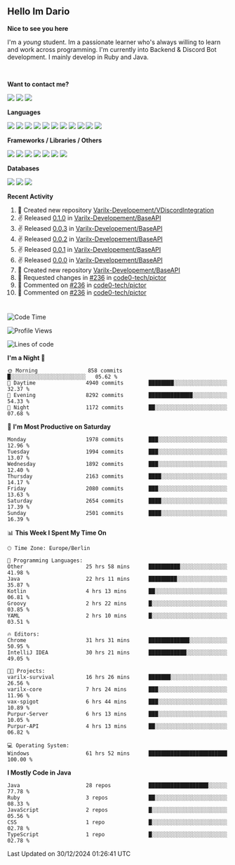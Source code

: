 <h2>Hello Im Dario</h2>

**Nice to see you here**

I'm a *young* student. Im a passionate learner who's always willing to learn and work across
programming. I'm currently into Backend & Discord Bot development. I mainly develop in Ruby and Java.

<br/>

**Want to contact me?**

<a href="https://github.com/knerio"><img src="https://img.shields.io/badge/-Github-blue?style=for-the-badge&logo=github&logoColor=white"/></a> <a href="https://discord.com/users/639416958923702292"><img src="https://img.shields.io/badge/-knerio-blue?style=for-the-badge&logo=discord&logoColor=white"/></a> <a href="https://twitch.tv/dopalos_"><img src="https://img.shields.io/badge/-twitch-blue?style=for-the-badge&logo=twitch&logoColor=white"/></a>

**Languages**

<img src="https://img.shields.io/badge/-HTML-blue?style=for-the-badge&logo=html5&logoColor=white"/> <img src="https://img.shields.io/badge/-CSS-blue?style=for-the-badge&logo=CSS3&logoColor=white"/> <img src="https://img.shields.io/badge/-Javascript-blue?style=for-the-badge&logo=javascript&logoColor=white"/> <img src="https://img.shields.io/badge/-Typescript-blue?style=for-the-badge&logo=TypeScript&logoColor=white"/> <img src="https://img.shields.io/badge/-Java-blue?style=for-the-badge&logo=java&logoColor=white"/> <img src="https://img.shields.io/badge/-Kotlin-blue?style=for-the-badge&logo=kotlin&logoColor=white"/> <img src="https://img.shields.io/badge/-SQL-blue?style=for-the-badge&logo=MYSQL&logoColor=white"/> <img src="https://img.shields.io/badge/-Markdown-blue?style=for-the-badge&logo=Markdown&logoColor=white"/> <img src="https://img.shields.io/badge/-JSON-blue?style=for-the-badge&logo=JSON&logoColor=white"/> <img src="https://img.shields.io/badge/-Git-blue?style=for-the-badge&logo=Git&logoColor=white"/> <img src="https://img.shields.io/badge/-Ruby-blue?style=for-the-badge&logo=Ruby&logoColor=white"/>
<br/>

 **Frameworks / Libraries / Others**

<img src="https://img.shields.io/badge/-Bootstrap-blue?style=for-the-badge&logo=Bootstrap&logoColor=white"/> <img src="https://img.shields.io/badge/-Node.JS-blue?style=for-the-badge&logo=node.js&logoColor=white"/> <img src="https://img.shields.io/badge/-React-blue?style=for-the-badge&logo=React&logoColor=white"/> <img src="https://img.shields.io/badge/-Express-blue?style=for-the-badge&logo=Express&logoColor=white"/> <img src="https://img.shields.io/badge/-Next.Js-blue?style=for-the-badge&logo=Next.Js&logoColor=white"/> <img src="https://img.shields.io/badge/-Ruby_On_Rails-blue?style=for-the-badge&logo=ruby-on-rails&logoColor=white"/> <img src="https://img.shields.io/badge/-JDA-blue?style=for-the-badge&logo=JDA&logoColor=white"/>

**Databases**

<img src="https://img.shields.io/badge/-MongoDB-blue?style=for-the-badge&logo=mongodb&logoColor=white"/> <img src="https://img.shields.io/badge/-MariaDB-blue?style=for-the-badge&logo=MariaDB&logoColor=white"/>
<img src="https://img.shields.io/badge/-PostgreSQL-blue?style=for-the-badge&logo=PostgreSQl&logoColor=white"/>

**Recent Activity**

<!--RECENT_ACTIVITY:start-->
1. 📔 Created new repository [Varilx-Developement/VDiscordIntegration](https://github.com/Varilx-Developement/VDiscordIntegration)<br>
2. ✌️ Released [0.1.0](https://github.com/Varilx-Developement/BaseAPI/releases/tag/0.1.0) in [Varilx-Developement/BaseAPI](https://github.com/Varilx-Developement/BaseAPI)<br>
3. ✌️ Released [0.0.3](https://github.com/Varilx-Developement/BaseAPI/releases/tag/0.0.3) in [Varilx-Developement/BaseAPI](https://github.com/Varilx-Developement/BaseAPI)<br>
4. ✌️ Released [0.0.2](https://github.com/Varilx-Developement/BaseAPI/releases/tag/0.0.2) in [Varilx-Developement/BaseAPI](https://github.com/Varilx-Developement/BaseAPI)<br>
5. ✌️ Released [0.0.1](https://github.com/Varilx-Developement/BaseAPI/releases/tag/0.0.1) in [Varilx-Developement/BaseAPI](https://github.com/Varilx-Developement/BaseAPI)<br>
6. ✌️ Released [0.0.0](https://github.com/Varilx-Developement/BaseAPI/releases/tag/0.0.0) in [Varilx-Developement/BaseAPI](https://github.com/Varilx-Developement/BaseAPI)<br>
7. 📔 Created new repository [Varilx-Developement/BaseAPI](https://github.com/Varilx-Developement/BaseAPI)<br>
8. 🔴 Requested changes in [#236](https://github.com/code0-tech/pictor/pull/236#pullrequestreview-2524321745) in [code0-tech/pictor](https://github.com/code0-tech/pictor)<br>
9. 💬 Commented on [#236](https://github.com/code0-tech/pictor/pull/236#discussion_r1898674482) in [code0-tech/pictor](https://github.com/code0-tech/pictor)<br>
10. 💬 Commented on [#236](https://github.com/code0-tech/pictor/pull/236#discussion_r1898674447) in [code0-tech/pictor](https://github.com/code0-tech/pictor)<br>
<!--RECENT_ACTIVITY:end-->
 
#

<!--START_SECTION:waka-->
![Code Time](http://img.shields.io/badge/Code%20Time-763%20hrs%2048%20mins-blue)

![Profile Views](http://img.shields.io/badge/Profile%20Views-0-blue)

![Lines of code](https://img.shields.io/badge/From%20Hello%20World%20I%27ve%20Written-796.7%20thousand%20lines%20of%20code-blue)

**I'm a Night 🦉** 

```text
🌞 Morning                858 commits         █░░░░░░░░░░░░░░░░░░░░░░░░   05.62 % 
🌆 Daytime                4940 commits        ████████░░░░░░░░░░░░░░░░░   32.37 % 
🌃 Evening                8292 commits        ██████████████░░░░░░░░░░░   54.33 % 
🌙 Night                  1172 commits        ██░░░░░░░░░░░░░░░░░░░░░░░   07.68 % 
```
📅 **I'm Most Productive on Saturday** 

```text
Monday                   1978 commits        ███░░░░░░░░░░░░░░░░░░░░░░   12.96 % 
Tuesday                  1994 commits        ███░░░░░░░░░░░░░░░░░░░░░░   13.07 % 
Wednesday                1892 commits        ███░░░░░░░░░░░░░░░░░░░░░░   12.40 % 
Thursday                 2163 commits        ████░░░░░░░░░░░░░░░░░░░░░   14.17 % 
Friday                   2080 commits        ███░░░░░░░░░░░░░░░░░░░░░░   13.63 % 
Saturday                 2654 commits        ████░░░░░░░░░░░░░░░░░░░░░   17.39 % 
Sunday                   2501 commits        ████░░░░░░░░░░░░░░░░░░░░░   16.39 % 
```


📊 **This Week I Spent My Time On** 

```text
🕑︎ Time Zone: Europe/Berlin

💬 Programming Languages: 
Other                    25 hrs 58 mins      ██████████░░░░░░░░░░░░░░░   41.98 % 
Java                     22 hrs 11 mins      █████████░░░░░░░░░░░░░░░░   35.87 % 
Kotlin                   4 hrs 13 mins       ██░░░░░░░░░░░░░░░░░░░░░░░   06.81 % 
Groovy                   2 hrs 22 mins       █░░░░░░░░░░░░░░░░░░░░░░░░   03.85 % 
YAML                     2 hrs 10 mins       █░░░░░░░░░░░░░░░░░░░░░░░░   03.51 % 

🔥 Editors: 
Chrome                   31 hrs 31 mins      █████████████░░░░░░░░░░░░   50.95 % 
IntelliJ IDEA            30 hrs 21 mins      ████████████░░░░░░░░░░░░░   49.05 % 

🐱‍💻 Projects: 
varilx-survival          16 hrs 26 mins      ███████░░░░░░░░░░░░░░░░░░   26.56 % 
varilx-core              7 hrs 24 mins       ███░░░░░░░░░░░░░░░░░░░░░░   11.96 % 
vax-spigot               6 hrs 44 mins       ███░░░░░░░░░░░░░░░░░░░░░░   10.89 % 
Purpur-Server            6 hrs 13 mins       ███░░░░░░░░░░░░░░░░░░░░░░   10.05 % 
Purpur-API               4 hrs 13 mins       ██░░░░░░░░░░░░░░░░░░░░░░░   06.82 % 

💻 Operating System: 
Windows                  61 hrs 52 mins      █████████████████████████   100.00 % 
```

**I Mostly Code in Java** 

```text
Java                     28 repos            ███████████████████░░░░░░   77.78 % 
Ruby                     3 repos             ██░░░░░░░░░░░░░░░░░░░░░░░   08.33 % 
JavaScript               2 repos             █░░░░░░░░░░░░░░░░░░░░░░░░   05.56 % 
CSS                      1 repo              █░░░░░░░░░░░░░░░░░░░░░░░░   02.78 % 
TypeScript               1 repo              █░░░░░░░░░░░░░░░░░░░░░░░░   02.78 % 
```




 Last Updated on 30/12/2024 01:26:41 UTC
<!--END_SECTION:waka-->

